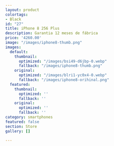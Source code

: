 ```yaml
---
layout: product
colortags:
- Black
id: "27"
title: iPhone 8 256 Plus
description: Garantia 12 meses de fábrica
price: '4260.00'
image: "/images/iphone8-thumb.png"
images:
  default:
    thumbnail:
      optimized: "/images/bsi49-d6jbp-0.webp"
      fallback: "/images/iphone8-thumb.png"
    original:
      optimized: "/images/blri1-yc0x4-0.webp"
      fallback: "/images/iphone8-orihinal.png"
  featured:
    thumbnail:
      optimized: ''
      fallback: ''
    original:
      optimized: ''
      fallback: ''
category: smartphones
featured: false
section: Store
gallery: []

---
```


